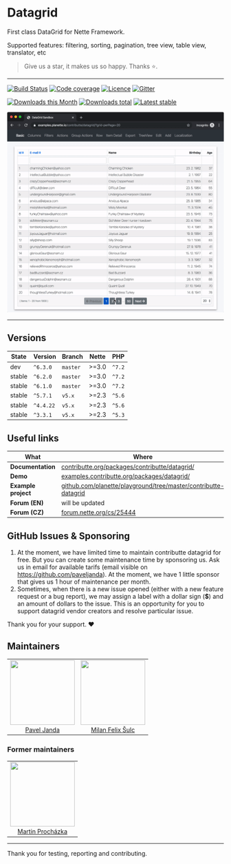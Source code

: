 # Datagrid

First class DataGrid for Nette Framework.

Supported features: filtering, sorting, pagination, tree view, table view, translator, etc

> Give us a star, it makes us so happy. Thanks ⭐.️

-----

[![Build Status](https://img.shields.io/travis/contributte/datagrid.svg?style=flat-square)](https://travis-ci.org/contributte/datagrid)
[![Code coverage](https://img.shields.io/coveralls/contributte/datagrid.svg?style=flat-square)](https://coveralls.io/r/contributte/datagrid)
[![Licence](https://img.shields.io/packagist/l/ublaboo/datagrid.svg?style=flat-square)](https://packagist.org/packages/ublaboo/datagrid)
[![Gitter](https://img.shields.io/gitter/room/contributte/contributte?style=flat-square)](http://bit.ly/ctteg)

[![Downloads this Month](https://img.shields.io/packagist/dm/ublaboo/datagrid.svg?style=flat-square)](https://packagist.org/packages/ublaboo/datagrid)
[![Downloads total](https://img.shields.io/packagist/dt/ublaboo/datagrid.svg?style=flat-square)](https://packagist.org/packages/ublaboo/datagrid)
[![Latest stable](https://poser.pugx.org/ublaboo/datagrid/v/stable?format=flat-square)](https://packagist.org/packages/ublaboo/datagrid)

![](.docs/assets/datagrid.gif)

-----

## Versions

| State       | Version   | Branch   | Nette | PHP      |
|-------------|-----------|----------|-------|----------|
| dev         | `^6.3.0`  | `master` | >=3.0 | `^7.2` |
| stable      | `^6.2.0`  | `master` | >=3.0 | `^7.2` |
| stable      | `^6.1.0`  | `master` | >=3.0 | `^7.2` |
| stable      | `^5.7.1`  | `v5.x`   | >=2.3 | `^5.6` |
| stable      | `^4.4.22` | `v5.x`   | >=2.3 | `^5.6` |
| stable      | `^3.3.1`  | `v5.x`   | >=2.3 | `^5.3` |

## Useful links

| What | Where |
|-|-|
| **Documentation** | [contributte.org/packages/contributte/datagrid/](https://contributte.org/packages/contributte/datagrid/) |
| **Demo** | [examples.contributte.org/packages/datagrid/](https://examples.contributte.org/packages/datagrid/) |
| **Example project** | [github.com/planette/playground/tree/master/contributte-datagrid](https://github.com/planette/playground/tree/master/contributte-datagrid) |
| **Forum (EN)** | will be updated |
| **Forum (CZ)** | [forum.nette.org/cs/25444](https://forum.nette.org/cs/25444-ublaboo-datagrid-mocny-rychly-rozsiritelny-hezky-anglicky-dokumentovany-datagrid) |

## GitHub Issues & Sponsoring

1) At the moment, we have limited time to maintain contributte datagrid for free. But you can create some maintenance time by sponsoring us. Ask us in email for available tarifs (email visible on https://github.com/paveljanda). At the moment, we have 1 little sponsor that gives us 1 hour of maintenance per month.
2) Sometimes, when there is a new issue opened (either with a new feature request or a bug report), we may assign a label with a dollar sign (**$**) and an amount of dollars to the issue. This is an opportunity for you to support datagrid vendor creators and resolve particular issue.

Thank you for your support. ❤

## Maintainers

<table>
    <tbody>
        <tr>
            <td align="center">
                <a href="https://github.com/paveljanda">
                        <img width="150" height="150" src="https://avatars0.githubusercontent.com/u/1488874?s=400&v=4">
                </a>
                </br>
                <a href="https://github.com/paveljanda">Pavel Janda</a>
            </td>
            <td align="center">
                <a href="https://github.com/f3l1x">
                        <img width="150" height="150" src="https://avatars2.githubusercontent.com/u/538058?v=3&s=150">
                </a>
                </br>
                <a href="https://github.com/f3l1x">Milan Felix Šulc</a>
            </td>
        </tr>
    </tbody>
</table>

### Former maintainers

<table>
    <tbody>
        <tr>
            <td align="center">
                <a href="https://github.com/juniwalk">
                        <img width="150" height="150" src="https://avatars0.githubusercontent.com/u/451918?s=400&v=4">
                </a>
                </br>
                <a href="https://github.com/juniwalk">Martin Procházka</a>
            </td>
        </tr>
    </tbody>
</table>

-----

Thank you for testing, reporting and contributing.
